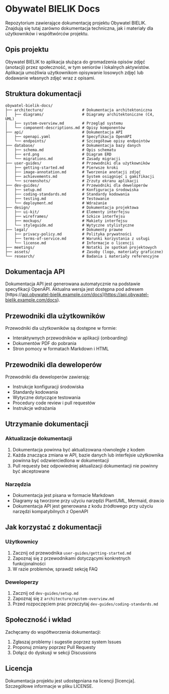 # Obywatel BIELIK Docs

Repozytorium zawierające dokumentację projektu Obywatel BIELIK. Znajdują się tutaj zarówno dokumentacja techniczna, jak i materiały dla użytkowników i współtwórców projektu.

## Opis projektu

Obywatel BIELIK to aplikacja służąca do gromadzenia opisów zdjęć (anotacji) przez społeczność, w tym seniorów i lokalnych aktywistów. Aplikacja umożliwia użytkownikom opisywanie losowych zdjęć lub dodawanie własnych zdjęć wraz z opisami.

## Struktura dokumentacji

```
obywatel-bielik-docs/
├── architecture/                 # Dokumentacja architektoniczna
│   ├── diagrams/                 # Diagramy architektoniczne (C4, UML)
│   ├── system-overview.md        # Przegląd systemu
│   └── component-descriptions.md # Opisy komponentów
├── api/                          # Dokumentacja API
│   ├── openapi.yaml              # Specyfikacja OpenAPI
│   └── endpoints/                # Szczegółowe opisy endpointów
├── database/                     # Dokumentacja bazy danych
│   ├── schema.md                 # Opis schematu
│   ├── erd.png                   # Diagram ERD
│   └── migrations.md             # Zasady migracji
├── user-guides/                  # Przewodniki dla użytkowników
│   ├── getting-started.md        # Pierwsze kroki
│   ├── image-annotation.md       # Tworzenie anotacji zdjęć
│   ├── achievements.md           # System osiągnięć i gamifikacji
│   └── screenshots/              # Zrzuty ekranu aplikacji
├── dev-guides/                   # Przewodniki dla deweloperów
│   ├── setup.md                  # Konfiguracja środowiska
│   ├── coding-standards.md       # Standardy kodowania
│   ├── testing.md                # Testowanie
│   └── deployment.md             # Wdrażanie
├── design/                       # Dokumentacja projektowa
│   ├── ui-kit/                   # Elementy interfejsu
│   ├── wireframes/               # Szkice interfejsu
│   ├── mockups/                  # Makiety interfejsu
│   └── styleguide.md             # Wytyczne stylistyczne
├── legal/                        # Dokumenty prawne
│   ├── privacy-policy.md         # Polityka prywatności
│   ├── terms-of-service.md       # Warunki korzystania z usługi
│   └── license.md                # Informacje o licencji
├── meetings/                     # Notatki ze spotkań projektowych
├── assets/                       # Zasoby (logo, materiały graficzne)
└── research/                     # Badania i materiały referencyjne
```

## Dokumentacja API

Dokumentacja API jest generowana automatycznie na podstawie specyfikacji OpenAPI. Aktualna wersja jest dostępna pod adresem [https://[api.obywatel-bielik.example.com/docs](https://xxzu-5a3s-xcvy.f2.xano.io/api:jMvWid_x)](https://api.obywatel-bielik.example.com/docs).

## Przewodniki dla użytkowników

Przewodniki dla użytkowników są dostępne w formie:
- Interaktywnych przewodników w aplikacji (onboarding)
- Dokumentów PDF do pobrania
- Stron pomocy w formatach Markdown i HTML

## Przewodniki dla deweloperów

Przewodniki dla deweloperów zawierają:
- Instrukcje konfiguracji środowiska
- Standardy kodowania
- Wytyczne dotyczące testowania
- Procedury code review i pull requestów
- Instrukcje wdrażania

## Utrzymanie dokumentacji

### Aktualizacje dokumentacji

1. Dokumentacja powinna być aktualizowana równolegle z kodem
2. Każda znacząca zmiana w API, bazie danych lub interfejsie użytkownika powinna być odzwierciedlona w dokumentacji
3. Pull requesty bez odpowiedniej aktualizacji dokumentacji nie powinny być akceptowane

### Narzędzia

- Dokumentacja jest pisana w formacie Markdown
- Diagramy są tworzone przy użyciu narzędzi PlantUML, Mermaid, draw.io
- Dokumentacja API jest generowana z kodu źródłowego przy użyciu narzędzi kompatybilnych z OpenAPI

## Jak korzystać z dokumentacji

### Użytkownicy

1. Zacznij od przewodnika `user-guides/getting-started.md`
2. Zapoznaj się z przewodnikami dotyczącymi konkretnych funkcjonalności
3. W razie problemów, sprawdź sekcję FAQ

### Deweloperzy

1. Zacznij od `dev-guides/setup.md`
2. Zapoznaj się z `architecture/system-overview.md`
3. Przed rozpoczęciem prac przeczytaj `dev-guides/coding-standards.md`

## Społeczność i wkład

Zachęcamy do współtworzenia dokumentacji:

1. Zgłaszaj problemy i sugestie poprzez system Issues
2. Proponuj zmiany poprzez Pull Requesty
3. Dołącz do dyskusji w sekcji Discussions

## Licencja

Dokumentacja projektu jest udostępniana na licencji [licencja]. Szczegółowe informacje w pliku LICENSE.

